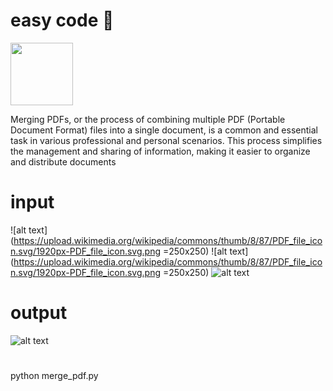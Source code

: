 # easy code  🚀
<img src="https://upload.wikimedia.org/wikipedia/commons/thumb/8/87/PDF_file_icon.svg/1920px-PDF_file_icon.svg.png" width="100" height="100">

Merging PDFs, or the process of combining multiple PDF (Portable Document Format) files into a single document, is a common and essential task in various professional and personal scenarios. This process simplifies the management and sharing of information, making it easier to organize and distribute documents
# input 
![alt text](https://upload.wikimedia.org/wikipedia/commons/thumb/8/87/PDF_file_icon.svg/1920px-PDF_file_icon.svg.png =250x250)
![alt text](https://upload.wikimedia.org/wikipedia/commons/thumb/8/87/PDF_file_icon.svg/1920px-PDF_file_icon.svg.png =250x250)
![alt text](https://upload.wikimedia.org/wikipedia/commons/thumb/8/87/PDF_file_icon.svg/1920px-PDF_file_icon.svg.png )

# output
![alt text](https://blog.aspose.com/fr/pdf/merge-two-or-multiple-pdf-files-using-java/images/Merge-PDF-Files-into-Single-PDF.jpg)
# 
python merge_pdf.py